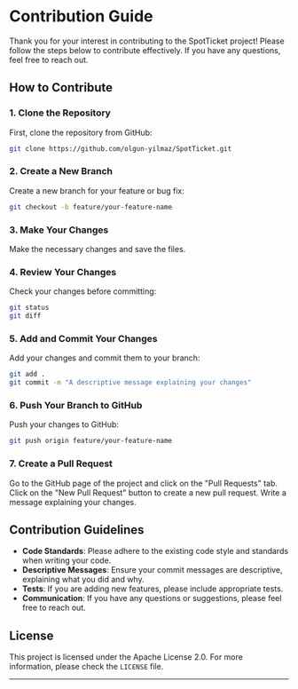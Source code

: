 # Contribution Guide

Thank you for your interest in contributing to the SpotTicket project! Please follow the steps below to contribute effectively. If you have any questions, feel free to reach out.

## How to Contribute

### 1. Clone the Repository

First, clone the repository from GitHub:

```bash
git clone https://github.com/olgun-yilmaz/SpotTicket.git
```

### 2. Create a New Branch

Create a new branch for your feature or bug fix:

```bash
git checkout -b feature/your-feature-name
```

### 3. Make Your Changes

Make the necessary changes and save the files.

### 4. Review Your Changes

Check your changes before committing:

```bash
git status
git diff
```

### 5. Add and Commit Your Changes

Add your changes and commit them to your branch:

```bash
git add .
git commit -m "A descriptive message explaining your changes"
```

### 6. Push Your Branch to GitHub

Push your changes to GitHub:

```bash
git push origin feature/your-feature-name
```

### 7. Create a Pull Request

Go to the GitHub page of the project and click on the "Pull Requests" tab. Click on the "New Pull Request" button to create a new pull request. Write a message explaining your changes.

## Contribution Guidelines

- **Code Standards**: Please adhere to the existing code style and standards when writing your code.
- **Descriptive Messages**: Ensure your commit messages are descriptive, explaining what you did and why.
- **Tests**: If you are adding new features, please include appropriate tests.
- **Communication**: If you have any questions or suggestions, please feel free to reach out.

## License

This project is licensed under the Apache License 2.0. For more information, please check the `LICENSE` file.

---
